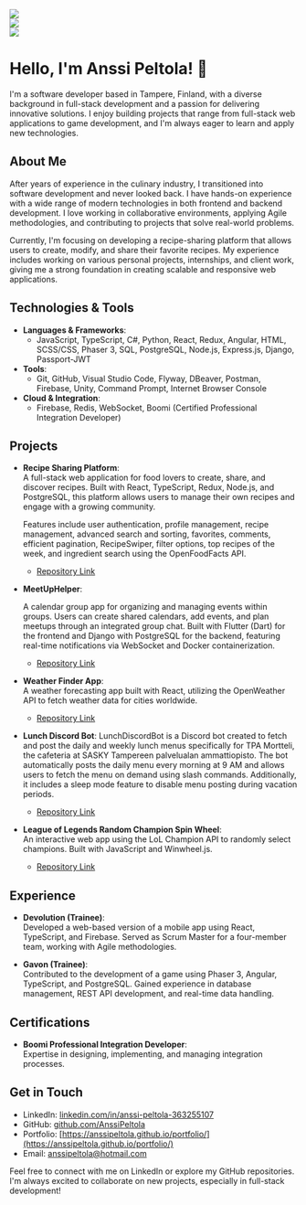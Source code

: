 ![](https://github-readme-stats.vercel.app/api?username=AnssiPeltola&theme=aura_dark&hide_border=true&include_all_commits=false&count_private=false)<br/>
![](https://nirzak-streak-stats.vercel.app/?user=AnssiPeltola&theme=aura_dark&hide_border=true)<br/>
![](https://github-readme-stats.vercel.app/api/top-langs/?username=AnssiPeltola&theme=aura_dark&hide_border=true&include_all_commits=false&count_private=false&layout=compact)

<!-- Proudly created with GPRM ( https://gprm.itsvg.in ) -->

# Hello, I'm Anssi Peltola! 👋

I'm a software developer based in Tampere, Finland, with a diverse background in full-stack development and a passion for delivering innovative solutions. I enjoy building projects that range from full-stack web applications to game development, and I'm always eager to learn and apply new technologies. 

## About Me

After years of experience in the culinary industry, I transitioned into software development and never looked back. I have hands-on experience with a wide range of modern technologies in both frontend and backend development. I love working in collaborative environments, applying Agile methodologies, and contributing to projects that solve real-world problems.

Currently, I'm focusing on developing a recipe-sharing platform that allows users to create, modify, and share their favorite recipes. My experience includes working on various personal projects, internships, and client work, giving me a strong foundation in creating scalable and responsive web applications.

## Technologies & Tools

- **Languages & Frameworks**: 
  - JavaScript, TypeScript, C#, Python, React, Redux, Angular, HTML, SCSS/CSS, Phaser 3, SQL, PostgreSQL, Node.js, Express.js, Django, Passport-JWT
- **Tools**: 
  - Git, GitHub, Visual Studio Code, Flyway, DBeaver, Postman, Firebase, Unity, Command Prompt, Internet Browser Console
- **Cloud & Integration**: 
  - Firebase, Redis, WebSocket, Boomi (Certified Professional Integration Developer)

## Projects

- **Recipe Sharing Platform**:  
  A full-stack web application for food lovers to create, share, and discover recipes. Built with React, TypeScript, Redux, Node.js, and PostgreSQL, this platform allows users to manage their own recipes and engage with a growing community.
  
  Features include user authentication, profile management, recipe management, advanced search and sorting, favorites, comments, efficient pagination, RecipeSwiper, filter options, top recipes of the week, and ingredient search using the OpenFoodFacts API.
            
  - [Repository Link](https://github.com/AnssiPeltola/ReactRecipeSharingPlatform)
 
- **MeetUpHelper**:
  
  A calendar group app for organizing and managing events within groups. Users can create shared calendars, add events, and plan meetups through an integrated group chat. Built with Flutter (Dart) for the frontend and Django with PostgreSQL for the backend, featuring real-time notifications via WebSocket and Docker containerization.
  - [Repository Link](https://github.com/AnssiPeltola/MeetUpHelper)

- **Weather Finder App**:  
  A weather forecasting app built with React, utilizing the OpenWeather API to fetch weather data for cities worldwide.
  - [Repository Link](https://github.com/AnssiPeltola/ReactWeatherFinder)

- **Lunch Discord Bot**:
    LunchDiscordBot is a Discord bot created to fetch and post the daily and weekly lunch menus specifically for TPA Mortteli, the cafeteria at SASKY Tampereen palvelualan ammattiopisto. The bot automatically posts the daily menu every morning at 9 AM and allows users to fetch the menu on demand using slash commands. Additionally, it includes a sleep mode feature to disable menu posting during vacation periods.

  - [Repository Link](https://github.com/AnssiPeltola/LunchDiscordBot)
 
- **League of Legends Random Champion Spin Wheel**:  
  An interactive web app using the LoL Champion API to randomly select champions. Built with JavaScript and Winwheel.js.
  - [Repository Link](https://github.com/AnssiPeltola/League-of-Legends-Random-Champions-Spin-Wheel)

## Experience

- **Devolution (Trainee)**:  
  Developed a web-based version of a mobile app using React, TypeScript, and Firebase. Served as Scrum Master for a four-member team, working with Agile methodologies.
  
- **Gavon (Trainee)**:  
  Contributed to the development of a game using Phaser 3, Angular, TypeScript, and PostgreSQL. Gained experience in database management, REST API development, and real-time data handling.

## Certifications

- **Boomi Professional Integration Developer**:  
  Expertise in designing, implementing, and managing integration processes.
  
## Get in Touch

- LinkedIn: [linkedin.com/in/anssi-peltola-363255107](https://www.linkedin.com/in/anssi-peltola-363255107/)
- GitHub: [github.com/AnssiPeltola](https://github.com/AnssiPeltola)
- Portfolio: [https://anssipeltola.github.io/portfolio/](https://anssipeltola.github.io/portfolio/)
- Email: [anssipeltola@hotmail.com](mailto:anssipeltola@hotmail.com)

Feel free to connect with me on LinkedIn or explore my GitHub repositories. I'm always excited to collaborate on new projects, especially in full-stack development!
